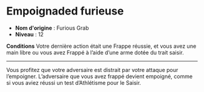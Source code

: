 # Empoignaded furieuse

 * **Nom d'origine** : Furious Grab
 * **Niveau** : 12


<p><strong>Conditions</strong>  Votre dernière action était une Frappe réussie, et vous avez une main libre ou vous avez Frappé à l’aide d’une arme dotée du trait saisir.</p>
<hr>
<p>Vous profitez que votre adversaire est distrait par votre attaque pour l’empoigner. L’adversaire que vous avez frappé devient empoigné, comme si vous aviez réussi un test d’Athlétisme pour le  Saisir.</p>